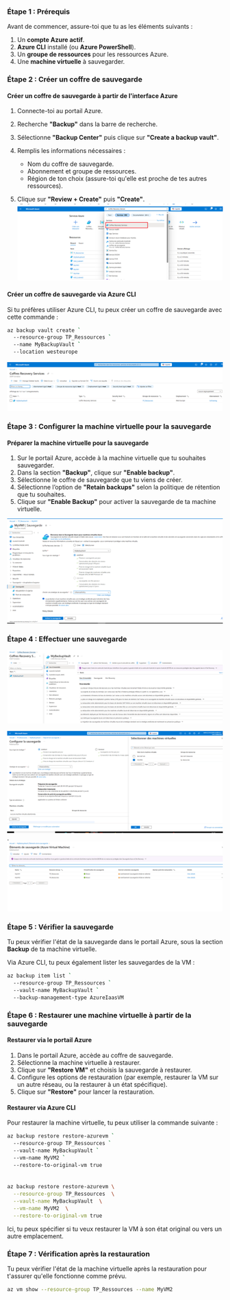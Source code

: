 ### Étape 1 : Prérequis

Avant de commencer, assure-toi que tu as les éléments suivants :
1. Un **compte Azure actif**.
2. **Azure CLI** installé (ou **Azure PowerShell**).
3. Un **groupe de ressources** pour les ressources Azure.
4. Une **machine virtuelle** à sauvegarder.

### Étape 2 : Créer un coffre de sauvegarde

#### Créer un coffre de sauvegarde à partir de l'interface Azure

1. Connecte-toi au portail Azure.
2. Recherche **"Backup"** dans la barre de recherche.
3. Sélectionne **"Backup Center"** puis clique sur **"Create a backup vault"**.
4. Remplis les informations nécessaires :
   - Nom du coffre de sauvegarde.
   - Abonnement et groupe de ressources.
   - Région de ton choix (assure-toi qu'elle est proche de tes autres ressources).

5. Clique sur **"Review + Create"** puis **"Create"**.
![Texte alternatif](./images/i81.png)
#### Créer un coffre de sauvegarde via Azure CLI
Si tu préfères utiliser Azure CLI, tu peux créer un coffre de sauvegarde avec cette commande :

```bash
az backup vault create `
  --resource-group TP_Ressources `
  --name MyBackupVault `
  --location westeurope
```
![Texte alternatif](./images/i82.png)
### Étape 3 : Configurer la machine virtuelle pour la sauvegarde

#### Préparer la machine virtuelle pour la sauvegarde
1. Sur le portail Azure, accède à la machine virtuelle que tu souhaites sauvegarder.
2. Dans la section **"Backup"**, clique sur **"Enable backup"**.
3. Sélectionne le coffre de sauvegarde que tu viens de créer.
4. Sélectionne l’option de **"Retain backups"** selon la politique de rétention que tu souhaites.
5. Clique sur **"Enable Backup"** pour activer la sauvegarde de ta machine virtuelle.

![Texte alternatif](./images/i84.png)
### Étape 4 : Effectuer une sauvegarde

![Texte alternatif](./images/i83.png)

![Texte alternatif](./images/i86.png)
.
![Texte alternatif](./images/i87.png)
### Étape 5 : Vérifier la sauvegarde

Tu peux vérifier l'état de la sauvegarde dans le portail Azure, sous la section **Backup** de ta machine virtuelle.

Via Azure CLI, tu peux également lister les sauvegardes de la VM :

```bash
az backup item list `
  --resource-group TP_Ressources `
  --vault-name MyBackupVault `
  --backup-management-type AzureIaasVM
```

### Étape 6 : Restaurer une machine virtuelle à partir de la sauvegarde

#### Restaurer via le portail Azure

1. Dans le portail Azure, accède au coffre de sauvegarde.
2. Sélectionne la machine virtuelle à restaurer.
3. Clique sur **"Restore VM"** et choisis la sauvegarde à restaurer.
4. Configure les options de restauration (par exemple, restaurer la VM sur un autre réseau, ou la restaurer à un état spécifique).
5. Clique sur **"Restore"** pour lancer la restauration.

#### Restaurer via Azure CLI

Pour restaurer la machine virtuelle, tu peux utiliser la commande suivante :

```bash
az backup restore restore-azurevm `
  --resource-group TP_Ressources `
  --vault-name MyBackupVault `
  --vm-name MyVM2 `
  --restore-to-original-vm true


az backup restore restore-azurevm \
  --resource-group TP_Ressources  \
  --vault-name MyBackupVault  \
  --vm-name MyVM2  \
  --restore-to-original-vm true
```

Ici, tu peux spécifier si tu veux restaurer la VM à son état original ou vers un autre emplacement.

### Étape 7 : Vérification après la restauration

Tu peux vérifier l'état de la machine virtuelle après la restauration pour t'assurer qu'elle fonctionne comme prévu.

```bash
az vm show --resource-group TP_Ressources --name MyVM2
```

